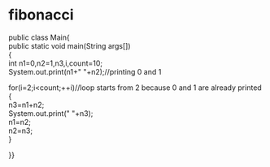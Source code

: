 # fibonacci
public class Main{  
public static void main(String args[])  
{    
 int n1=0,n2=1,n3,i,count=10;    
 System.out.print(n1+" "+n2);//printing 0 and 1    
    
 for(i=2;i<count;++i)//loop starts from 2 because 0 and 1 are already printed    
 {    
  n3=n1+n2;    
  System.out.print(" "+n3);    
  n1=n2;    
  n2=n3;    
 }    
  
}}  
